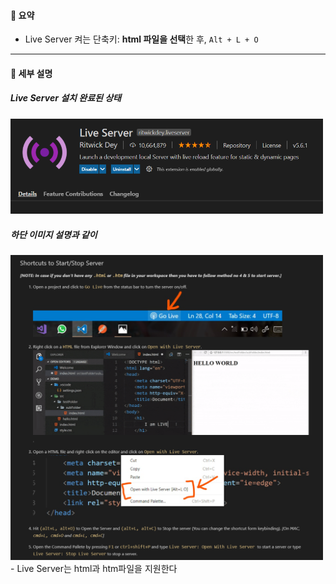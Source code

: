 #### 📌 요약
- Live Server 켜는 단축키: **html 파일을 선택**한 후, `Alt + L + O`

___

#### 📌 세부 설명
##### Live Server 설치 완료된 상태
<img src="./src/LiveServer(1).PNG" width="500">

##### 하단 이미지 설명과 같이 
<img src="./src/LiveServer(2).PNG" width="500">
- Live Server는 html과 htm파일을 지원한다



 
